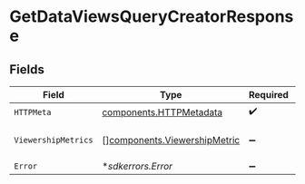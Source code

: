 # GetDataViewsQueryCreatorResponse


## Fields

| Field                                                                        | Type                                                                         | Required                                                                     | Description                                                                  |
| ---------------------------------------------------------------------------- | ---------------------------------------------------------------------------- | ---------------------------------------------------------------------------- | ---------------------------------------------------------------------------- |
| `HTTPMeta`                                                                   | [components.HTTPMetadata](../../models/components/httpmetadata.md)           | :heavy_check_mark:                                                           | N/A                                                                          |
| `ViewershipMetrics`                                                          | [][components.ViewershipMetric](../../models/components/viewershipmetric.md) | :heavy_minus_sign:                                                           | A list of Metric objects                                                     |
| `Error`                                                                      | **sdkerrors.Error*                                                           | :heavy_minus_sign:                                                           | Error                                                                        |